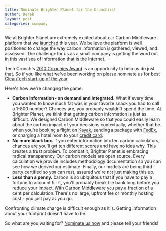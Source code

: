 ```yaml
---
title: Nominate Brighter Planet for the Crunchies!
author: Derek
layout: post
categories: company
---
```


We at Brighter Planet are extremely excited about our Carbon Middleware platform that we [launched](http://numbers.brighterplanet.com/2010/08/13/announcing-carbon-middleware/) this year. We believe the platform is well positioned to change the way carbon information is gathered, viewed, and assessed. The challenge for us as a small company is getting the word out in this vast sea of information that is the Internet.

Tech Crunch's [2010 Crunchies Award](http://crunchies2010.techcrunch.com/) is an opportunity to help us do just that. So if you like what we've been working on please nominate us for best [CleanTech start-up of the year](http://crunchies2010.techcrunch.com/nominate/?MzE6QnJpZ2h0ZXIgUGxhbmV0).

Here's how we're changing the game:

* **Carbon information - on demand and integrated.** What if every time you wanted to know much fat was in your favorite snack you had to call a 1-800 number? Chances are, you probably wouldn't spend the time. At Brighter Planet, we think that getting carbon information is just as difficult. We designed Carbon Middleware so that you could easily learn about the carbon impact of your decisions contextually, whether that be when you're booking a flight on [Kayak](http://www.careplane.org/), sending a package with [FedEx](http://yaktrak.org), or charging a hotel room to your [credit card](http://greenback.me).
* **No more black box.** If you enter information into ten carbon calculators, chances are you'll get ten different scores and have no idea why. This creates a trust problem. To combat it, Brighter Planet is embracing radical transparency. Our carbon models are open source. Every calculation we provide includes methodology documentation so you can see how we derived our estimate. Finally, our models are being third-party certified so you can rest, assured we're not just making this up.
* **Less than a penny.** Carbon is so ubiquitous that if you have to pay a fortune to account for it, you'll probably break the bank long before you reduce your impact. With Carbon Middleware you pay a fraction of a cent per calculation. There's no large, upfront fee or monthly hosting cost - you just pay as you go.

Confronting climate change is difficult enough as it is. Getting information about your footprint doesn't have to be.

So what are you waiting for? [Nominate us now](http://crunchies2010.techcrunch.com/nominate/?MzE6QnJpZ2h0ZXIgUGxhbmV0) and please tell your friends!

